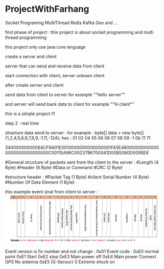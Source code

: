 # ProjectWithFarhang
Socket Programing MultiThread  Redis Kafka Geo and ...

first phase of project : 
this project is about socket programming and multi thread programming

this project only use java core language

create a server and client

server that can send and receive data from client

start connection with client, server unkown client


after create server and client

send data from client to server for example ""hello server""

and server will send back data to client for example ""hi client""


this is a simple project !!!

step 2 : real time

stracture data send to server  :
for example :
byte[] data = new byte[]{1,2,4,5,6,6,7,8,9,-1,11,-124};
              hex :  01 02 04 05 06 06 07 08 09 -1 0b 11 7f


3400000000006ACF9A01E0010000000000000061FA5E460000000000000000000000000000C00115A96C00237B6700041D00B5080D0095E8


#General structure of packets sent from the client to the server :
#Length (4 Byte)
#Header (6 Byte)
#Data or Command 
#CRC (2 Byte)

#structure header : 
#Packet Tag (1 Byte) 
#client Serial Number (4 Byte) 
#Number Of Data Element (1 Byte)


this example event strat from client to server : 
![alt text](https://github.com/MfDevNet/ProjectWithFarhang/blob/main/Screen%20Shot%202022-02-15%20at%209.39.44%20PM.png?raw=true)


Event version is fix number  and not change : 0x01 
Event code : 
0xE0 normal point
0xE1 Start
0xE2 stop 
0xE3 Main power off 
0xE4 Main power Connect GPS No antenna 
0xE5 (G-Sensor) 0 Extreme shock on 
